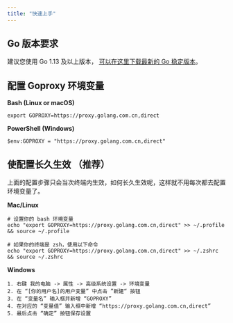 ```yaml
---
title: "快速上手"
---
```


##  Go 版本要求

建议您使用 Go 1.13 及以上版本， [可以在这里下载最新的 Go 稳定版本](https://golang.google.cn/dl/)。

## 配置 Goproxy 环境变量

**Bash (Linux or macOS)**

```shell
export GOPROXY=https://proxy.golang.com.cn,direct
```

**PowerShell (Windows)**

```shell
$env:GOPROXY = "https://proxy.golang.com.cn,direct"
```

## 使配置长久生效 （推荐）

上面的配置步骤只会当次终端内生效，如何长久生效呢，这样就不用每次都去配置环境变量了。

**Mac/Linux**

```shell
# 设置你的 bash 环境变量
echo "export GOPROXY=https://proxy.golang.com.cn,direct" >> ~/.profile && source ~/.profile

# 如果你的终端是 zsh，使用以下命令
echo "export GOPROXY=https://proxy.golang.com.cn,direct" >> ~/.zshrc && source ~/.zshrc
```

**Windows**

```
1. 右键 我的电脑 -> 属性 -> 高级系统设置 -> 环境变量
2. 在 “[你的用户名]的用户变量” 中点击 ”新建“ 按钮
3. 在 “变量名” 输入框并新增 “GOPROXY”
4. 在对应的 “变量值” 输入框中新增 “https://proxy.golang.com.cn,direct”
5. 最后点击 “确定” 按钮保存设置
```
